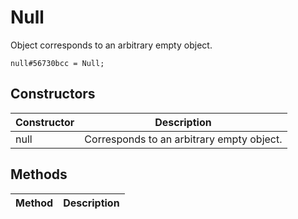 # Null
Object corresponds to an arbitrary empty object.

```
null#56730bcc = Null;
```

## Constructors
| Constructor | Description |
| ---- | ----------- |
| null | Corresponds to an arbitrary empty object. |


## Methods
| Method | Description |
| ---- | ----------- |


